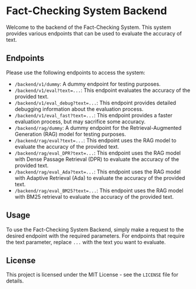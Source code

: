 # Fact-Checking System Backend

Welcome to the backend of the Fact-Checking System. This system provides various endpoints that can be used to evaluate the accuracy of text.

## Endpoints

Please use the following endpoints to access the system:

- `/backend/v1/dummy`: A dummy endpoint for testing purposes.
- `/backend/v1/eval?text=...`: This endpoint evaluates the accuracy of the provided text.
- `/backend/v1/eval_debug?text=...`: This endpoint provides detailed debugging information about the evaluation process.
- `/backend/v1/eval_fast?text=...`: This endpoint provides a faster evaluation process, but may sacrifice some accuracy.
- `/backend/rag/dummy`: A dummy endpoint for the Retrieval-Augmented Generation (RAG) model for testing purposes.
- `/backend/rag/eval?text=...`: This endpoint uses the RAG model to evaluate the accuracy of the provided text.
- `/backend/rag/eval_DPR?text=...`: This endpoint uses the RAG model with Dense Passage Retrieval (DPR) to evaluate the accuracy of the provided text.
- `/backend/rag/eval_Ada?text=...`: This endpoint uses the RAG model with Adaptive Retrieval (Ada) to evaluate the accuracy of the provided text.
- `/backend/rag/eval_BM25?text=...`: This endpoint uses the RAG model with BM25 retrieval to evaluate the accuracy of the provided text.

## Usage

To use the Fact-Checking System Backend, simply make a request to the desired endpoint with the required parameters. For endpoints that require the text parameter, replace `...` with the text you want to evaluate.

## License

This project is licensed under the MIT License - see the `LICENSE` file for details.
